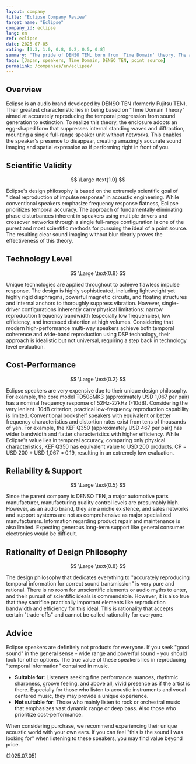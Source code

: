 ```yaml
---
layout: company
title: "Eclipse Company Review"
target_name: "Eclipse"
company_id: eclipse
lang: en
ref: eclipse
date: 2025-07-05
rating: [3.3, 1.0, 0.8, 0.2, 0.5, 0.8]
summary: "The pride of DENSO TEN, born from 'Time Domain' theory. The amazingly accurate sound imaging and time-axis representation from an egg-shaped enclosure and single driver is unique. Their ability to vividly reproduce music groove and performance nuances is remarkable, but they also have physical constraints of narrow reproduction bandwidth and low efficiency. Their pursuit of scientific ideals is commendable, but cost-performance is extremely low due to high prices. This is a brand for enthusiastic fans who can understand specific values."
tags: [Japan, speakers, Time Domain, DENSO TEN, point source]
permalink: /companies/en/eclipse/
---
```


## Overview

Eclipse is an audio brand developed by DENSO TEN (formerly Fujitsu TEN). Their greatest characteristic lies in being based on "Time Domain Theory" aimed at accurately reproducing the temporal progression from sound generation to extinction. To realize this theory, the enclosure adopts an egg-shaped form that suppresses internal standing waves and diffraction, mounting a single full-range speaker unit without networks. This enables the speaker's presence to disappear, creating amazingly accurate sound imaging and spatial expression as if performing right in front of you.

## Scientific Validity

$$ \Large \text{1.0} $$

Eclipse's design philosophy is based on the extremely scientific goal of "ideal reproduction of impulse response" in acoustic engineering. While conventional speakers emphasize frequency response flatness, Eclipse prioritizes temporal accuracy. The approach of fundamentally eliminating phase disturbances inherent in speakers using multiple drivers and crossover networks through a single full-range configuration is one of the purest and most scientific methods for pursuing the ideal of a point source. The resulting clear sound imaging without blur clearly proves the effectiveness of this theory.

## Technology Level

$$ \Large \text{0.8} $$

Unique technologies are applied throughout to achieve flawless impulse response. The design is highly sophisticated, including lightweight yet highly rigid diaphragms, powerful magnetic circuits, and floating structures and internal anchors to thoroughly suppress vibration. However, single-driver configurations inherently carry physical limitations: narrow reproduction frequency bandwidth (especially low frequencies), low efficiency, and increased distortion at high volumes. Considering that modern high-performance multi-way speakers achieve both temporal coherence and wide-band reproduction using DSP technology, their approach is idealistic but not universal, requiring a step back in technology level evaluation.

## Cost-Performance

$$ \Large \text{0.2} $$

Eclipse speakers are very expensive due to their unique design philosophy. For example, the core model TD508MK3 (approximately USD 1,067 per pair) has a nominal frequency response of 52Hz-27kHz (-10dB). Considering the very lenient -10dB criterion, practical low-frequency reproduction capability is limited. Conventional bookshelf speakers with equivalent or better frequency characteristics and distortion rates exist from tens of thousands of yen. For example, the KEF Q350 (approximately USD 467 per pair) has wider bandwidth and flatter characteristics with higher efficiency. While Eclipse's value lies in temporal accuracy, comparing only physical characteristics, KEF Q350 has equivalent value to USD 200 products. CP = USD 200 ÷ USD 1,067 ≈ 0.19, resulting in an extremely low evaluation.

## Reliability & Support

$$ \Large \text{0.5} $$

Since the parent company is DENSO TEN, a major automotive parts manufacturer, manufacturing quality control levels are presumably high. However, as an audio brand, they are a niche existence, and sales networks and support systems are not as comprehensive as major specialized manufacturers. Information regarding product repair and maintenance is also limited. Expecting generous long-term support like general consumer electronics would be difficult.

## Rationality of Design Philosophy

$$ \Large \text{0.8} $$

The design philosophy that dedicates everything to "accurately reproducing temporal information for correct sound transmission" is very pure and rational. There is no room for unscientific elements or audio myths to enter, and their pursuit of scientific ideals is commendable. However, it is also true that they sacrifice practically important elements like reproduction bandwidth and efficiency for this ideal. This is rationality that accepts certain "trade-offs" and cannot be called rationality for everyone.

## Advice

Eclipse speakers are definitely not products for everyone. If you seek "good sound" in the general sense - wide range and powerful sound - you should look for other options. The true value of these speakers lies in reproducing "temporal information" contained in music.

- **Suitable for**: Listeners seeking fine performance nuances, rhythmic sharpness, groove feeling, and above all, vivid presence as if the artist is there. Especially for those who listen to acoustic instruments and vocal-centered music, they may provide a unique experience.
- **Not suitable for**: Those who mainly listen to rock or orchestral music that emphasizes vast dynamic range or deep bass. Also those who prioritize cost-performance.

When considering purchase, we recommend experiencing their unique acoustic world with your own ears. If you can feel "this is the sound I was looking for" when listening to these speakers, you may find value beyond price.

(2025.07.05)